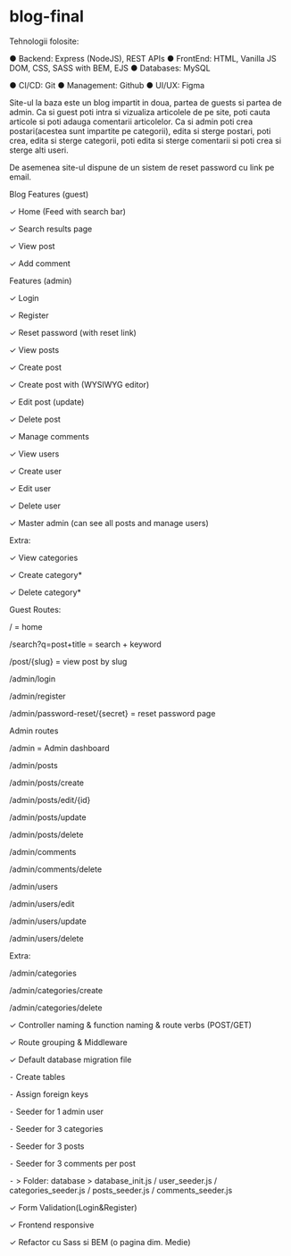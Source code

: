 # blog-final

Tehnologii folosite: 

● Backend: Express (NodeJS), REST APIs
● FrontEnd: HTML, Vanilla JS DOM, CSS, SASS with BEM, EJS
● Databases: MySQL

● CI/CD: Git
● Management: Github
● UI/UX: Figma

Site-ul la baza este un blog impartit in doua, partea de guests si partea de admin. Ca si guest poti intra si vizualiza articolele de pe site, poti cauta articole si poti adauga comentarii articolelor. Ca si admin poti crea postari(acestea sunt impartite pe categorii), edita si sterge postari, poti crea, edita si sterge categorii, poti edita si sterge comentarii si poti crea si sterge alti useri.

De asemenea site-ul dispune de un sistem de reset password cu link pe email.

Blog Features (guest)

 ✓ Home (Feed with search bar)
 
 ✓ Search results page
 
 ✓ View post
 
 ✓ Add comment
 


Features (admin)

 ✓ Login
 
 ✓ Register
 
 ✓ Reset password (with reset link)
 
 ✓ View posts
 
 ✓ Create post
 
 ✓ Create post with (WYSIWYG editor)
 
 ✓ Edit post (update)
 
 ✓ Delete post
 
 ✓ Manage comments
 
 ✓ View users
 
 ✓ Create user
 
 ✓ Edit user
 
 ✓ Delete user
 
 ✓ Master admin (can see all posts and manage users)
 
Extra:

 ✓ View categories
 
 ✓ Create category*
 
 ✓ Delete category*
 

Guest Routes:

/ = home

/search?q=post+title = search + keyword

/post/{slug} = view post by slug

/admin/login

/admin/register

/admin/password-reset/{secret} = reset password page



Admin routes

/admin = Admin dashboard

/admin/posts


/admin/posts/create

/admin/posts/edit/{id}

/admin/posts/update

/admin/posts/delete

/admin/comments

/admin/comments/delete

/admin/users

/admin/users/edit

/admin/users/update

/admin/users/delete



Extra:

/admin/categories

/admin/categories/create

/admin/categories/delete



✓ Controller naming & function naming & route verbs (POST/GET)



✓ Route grouping & Middleware



✓ Default database migration file

⁃ Create tables

⁃ Assign foreign keys

⁃ Seeder for 1 admin user

⁃ Seeder for 3 categories

⁃ Seeder for 3 posts

⁃ Seeder for 3 comments per post

⁃ > Folder: database > database_init.js / user_seeder.js / categories_seeder.js / posts_seeder.js / comments_seeder.js


✓ Form Validation(Login&Register)

✓ Frontend responsive

✓ Refactor cu Sass si BEM (o pagina dim. Medie)
